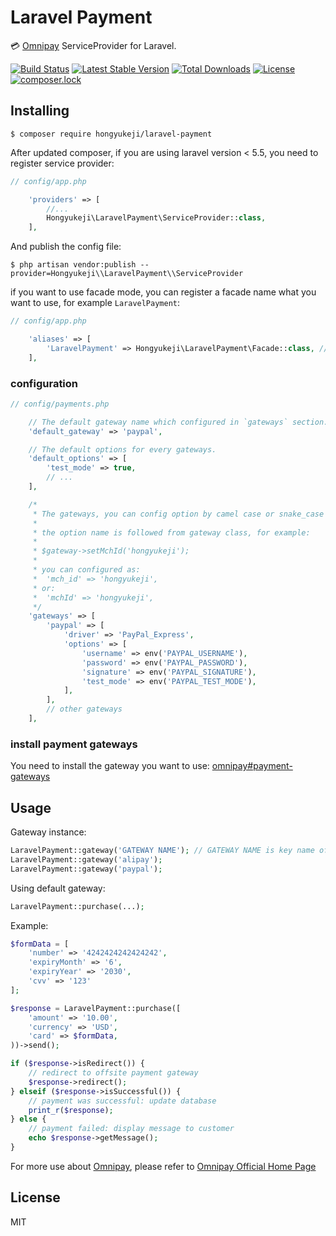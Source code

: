 # Laravel Payment

:credit_card: [Omnipay](https://github.com/thephpleague/omnipay) ServiceProvider for Laravel.

[![Build Status](https://travis-ci.org/hongyukeji/laravel-payment.svg?branch=master)](https://travis-ci.org/hongyukeji/laravel-payment)
[![Latest Stable Version](https://poser.pugx.org/hongyukeji/laravel-payment/v/stable)](https://packagist.org/packages/hongyukeji/laravel-payment)
[![Total Downloads](https://poser.pugx.org/hongyukeji/laravel-payment/downloads)](https://packagist.org/packages/hongyukeji/laravel-payment)
[![License](https://poser.pugx.org/hongyukeji/laravel-payment/license)](https://packagist.org/packages/hongyukeji/laravel-payment)
[![composer.lock](https://poser.pugx.org/hongyukeji/laravel-payment/composerlock)](https://packagist.org/packages/hongyukeji/laravel-payment)

## Installing

```shell
$ composer require hongyukeji/laravel-payment
```

After updated composer, if you are using laravel version < 5.5, you need to register service provider: 

```php
// config/app.php

    'providers' => [
        //...
        Hongyukeji\LaravelPayment\ServiceProvider::class,
    ],
```

And publish the config file: 

```shell
$ php artisan vendor:publish --provider=Hongyukeji\\LaravelPayment\\ServiceProvider
```

if you want to use facade mode, you can register a facade name what you want to use, for example `LaravelPayment`:

```php
// config/app.php

    'aliases' => [
        'LaravelPayment' => Hongyukeji\LaravelPayment\Facade::class, // This is default in laravel 5.5
    ],
```

### configuration 

```php
// config/payments.php

    // The default gateway name which configured in `gateways` section.
    'default_gateway' => 'paypal',

    // The default options for every gateways.
    'default_options' => [
        'test_mode' => true,
        // ...
    ],

    /*
     * The gateways, you can config option by camel case or snake_case name.
     *
     * the option name is followed from gateway class, for example:
     *
     * $gateway->setMchId('hongyukeji');
     *
     * you can configured as:
     *  'mch_id' => 'hongyukeji',
     * or:
     *  'mchId' => 'hongyukeji',
     */
    'gateways' => [
        'paypal' => [
            'driver' => 'PayPal_Express',
            'options' => [
                'username' => env('PAYPAL_USERNAME'),
                'password' => env('PAYPAL_PASSWORD'),
                'signature' => env('PAYPAL_SIGNATURE'),
                'test_mode' => env('PAYPAL_TEST_MODE'),
            ],
        ],
        // other gateways
    ],
```

### install payment gateways

You need to install the gateway you want to use: [omnipay#payment-gateways](https://github.com/thephpleague/omnipay#payment-gateways)

## Usage

Gateway instance:

```php
LaravelPayment::gateway('GATEWAY NAME'); // GATEWAY NAME is key name of `gateways` configuration.
LaravelPayment::gateway('alipay');
LaravelPayment::gateway('paypal');
```

Using default gateway:

```php
LaravelPayment::purchase(...);
```

Example:

```php
$formData = [
    'number' => '4242424242424242', 
    'expiryMonth' => '6', 
    'expiryYear' => '2030', 
    'cvv' => '123'
];

$response = LaravelPayment::purchase([
    'amount' => '10.00', 
    'currency' => 'USD', 
    'card' => $formData,
))->send();

if ($response->isRedirect()) {
    // redirect to offsite payment gateway
    $response->redirect();
} elseif ($response->isSuccessful()) {
    // payment was successful: update database
    print_r($response);
} else {
    // payment failed: display message to customer
    echo $response->getMessage();
}
```

For more use about [Omnipay](https://github.com/omnipay/omnipay), please refer to [Omnipay Official Home Page](http://omnipay.thephpleague.com/)

## License

MIT
